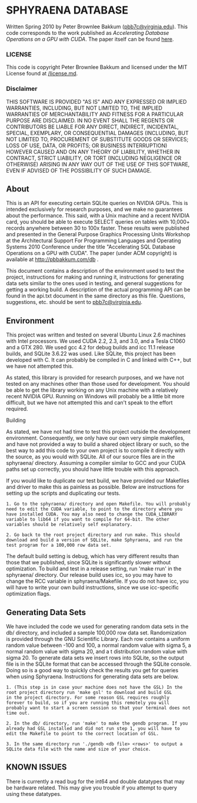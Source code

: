 


# SPHYRAENA DATABASE

Written Spring 2010 by Peter Brownlee Bakkum (pbb7c@virginia.edu). This code corresponds to the work published as _Accelerating Database Operations on a GPU with CUDA_. The paper itself can be found [here](/papers).

### LICENSE

This code is copyright Peter Brownlee Bakkum and licensed under the MIT License found at [/license.md](/license.md).

### Disclaimer

THIS SOFTWARE IS PROVIDED "AS IS" AND ANY EXPRESSED OR IMPLIED WARRANTIES, 
INCLUDING, BUT NOT LIMITED TO, THE IMPLIED WARRANTIES OF MERCHANTABILITY 
AND FITNESS FOR A PARTICULAR PURPOSE ARE DISCLAIMED. IN NO EVENT SHALL THE 
REGENTS OR CONTRIBUTORS BE LIABLE FOR ANY DIRECT, INDIRECT, INCIDENTAL, 
SPECIAL, EXEMPLARY, OR CONSEQUENTIAL DAMAGES (INCLUDING, BUT NOT LIMITED TO, 
PROCUREMENT OF SUBSTITUTE GOODS OR SERVICES; LOSS OF USE, DATA, OR PROFITS; 
OR BUSINESS INTERRUPTION) HOWEVER CAUSED AND ON ANY THEORY OF LIABILITY, 
WHETHER IN CONTRACT, STRICT LIABILITY, OR TORT (INCLUDING NEGLIGENCE OR 
OTHERWISE) ARISING IN ANY WAY OUT OF THE USE OF THIS SOFTWARE, EVEN IF 
ADVISED OF THE POSSIBILITY OF SUCH DAMAGE.


## About

This is an API for executing certain SQLite queries on NVIDIA GPUs. This is 
intended exclusively for research purposes, and we make no guarantees about
the performance. This said, with a Unix machine and a recent NVIDIA card,
you should be able to execute SELECT queries on tables with 10,000+ records
anywhere between 30 to 100x faster. These results were published and presented
in the General Purpose Graphics Processing Units Workshop at the Architectural
Support For Programming Languages and Operating Systems 2010 Conference under
the title "Accelerating SQL Database Operations on a GPU with CUDA". The paper
(under ACM copyright) is available at http://pbbakkum.com/db .

This document contains a description of the environment used to test the
project, instructions for making and running it, instructions for generating
data sets similar to the ones used in testing, and general suggestions for
getting a working build. A description of the actual programming API can be
found in the api.txt document in the same directory as this file. Questions, 
suggestions, etc. should be sent to pbb7c@virginia.edu.


## Environment

This project was written and tested on several Ubuntu Linux 2.6 machines with
Intel processors. We used CUDA 2.2, 2.3, and 3.0, and a Tesla C1060 and a GTX
280. We used gcc 4.2 for debug builds and icc 11.1 release builds, and SQLite 
3.6.22 was used. Like SQLite, this project has been developed with C. It can
probably be compiled in C and linked with C++, but we have not attempted this.

As stated, this library is provided for research purposes, and we have not
tested on any machines other than those used for development. You should be
able to get the library working on any Unix machine with a relatively recent
NVIDIA GPU. Running on Windows will probably be a little bit more difficult,
but we have not attempted this and can't speak to the effort required.


Building

As stated, we have not had time to test this project outside the development
environment. Consequently, we only have our own very simple makefiles, and 
have not provided a way to build a shared object library or such, so the best
way to add this code to your own project is to compile it directly with the
source, as you would with SQLite. All of our source files are in the 
sphyraena/ directory. Assuming a compiler similar to GCC and your CUDA paths
set up correctly, you should have little trouble with this approach.

If you would like to duplicate our test build, we have provided our Makefiles
and driver to make this as painless as possible. Below are instructions for
setting up the scripts and duplicating our tests.

	1. Go to the sphyraena/ directory and open Makefile. You will probably
	need to edit the CUDA variable, to point to the directory where you
	have installed CUDA. You may also need to change the CUDA_LIBRARY
	variable to lib64 if you want to compile for 64-bit. The other
	variables should be relatively self explanatory.

	2. Go back to the root project directory and run make. This should
	download and build a version of SQLite, make Sphyraena, and run the
	test program for a 100,000 row data set.

The default build setting is debug, which has very different results than
those that we published, since SQLite is significantly slower without
optimization. To build and test in a release setting, run 'make rrun' in the
sphyraena/ directory. Our release build uses icc, so you may have to change the
RCC variable in sphyraena/Makefile. If you do not have icc, you will have to
write your own build instructions, since we use icc-specific optimization
flags.


## Generating Data Sets

We have included the code we used for generating random data sets in the db/
directory, and included a sample 100,000 row data set. Randomization is
provided through the GNU Scientific Library. Each row contains a uniform random
value between -100 and 100, a normal random value with sigma 5, a normal random
value with sigma 20, and a t distribution random value with sigma 20. To
generate data sets we insert rows into SQLite, so the output file is in the
SQLite format that can be accessed through the SQLite console. Doing so is a
good way to quickly check the results you get for queries when using Sphyraena.
Instructions for generating data sets are below.

	1. (This step is in case your machine does not have the GSL) In the
	root project directory run 'make gsl' to download and build GSL
	in the project directory. For some reason GSL requires roughly
	forever to build, so if you are running this remotely you will
	probably want to start a screen session so that your terminal does not
	time out.

	2. In the db/ directory, run 'make' to make the gendb program. If you
	already had GSL installed and did not run step 1, you will have to
	edit the Makefile to point to the correct location of GSL.

	3. In the same directory run './gendb <db file> <rows>' to output a
	SQLite data file with the name and size of your choice.


## KNOWN ISSUES

There is currently a read bug for the int64 and double datatypes that may be
hardware related. This may give you trouble if you attempt to query using these
datatypes.


